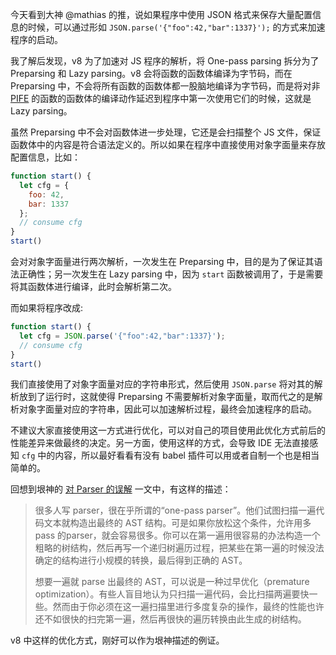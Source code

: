 今天看到大神 @mathias 的推，说如果程序中使用 JSON 格式来保存大量配置信息的时候，可以通过形如 `JSON.parse('{"foo":42,"bar":1337}');` 的方式来加速程序的启动。

我了解后发现，v8 为了加速对 JS 程序的解析，将 One-pass parsing 拆分为了 Preparsing 和 Lazy parsing。v8 会将函数的函数体编译为字节码，而在 Preparsing 中，不会将所有函数的函数体都一股脑地编译为字节码，而是将对非 [PIFE](https://v8.dev/blog/preparser#pife) 的函数的函数体的编译动作延迟到程序中第一次使用它们的时候，这就是 Lazy parsing。

虽然 Preparsing 中不会对函数体进一步处理，它还是会扫描整个 JS 文件，保证函数体中的内容是符合语法定义的。所以如果在程序中直接使用对象字面量来存放配置信息，比如：

```js
function start() {
  let cfg = {
    foo: 42,
    bar: 1337
  };
  // consume cfg
}
start()
```

会对对象字面量进行两次解析，一次发生在 Preparsing 中，目的是为了保证其语法正确性；另一次发生在 Lazy parsing 中，因为 `start` 函数被调用了，于是需要将其函数体进行编译，此时会解析第二次。

而如果将程序改成:

```js
function start() {
  let cfg = JSON.parse('{"foo":42,"bar":1337}');
  // consume cfg
}
start()
```

我们直接使用了对象字面量对应的字符串形式，然后使用 `JSON.parse` 将对其的解析放到了运行时，这就使得 Preparsing 不需要解析对象字面量，取而代之的是解析对象字面量对应的字符串，因此可以加速解析过程，最终会加速程序的启动。

不建议大家直接使用这一方式进行优化，可以对自己的项目使用此优化方式前后的性能差异来做最终的决定。另一方面，使用这样的方式，会导致 IDE 无法直接感知 `cfg` 中的内容，所以最好看看有没有 babel 插件可以用或者自制一个也是相当简单的。

回想到垠神的 [对 Parser 的误解](http://www.yinwang.org/blog-cn/2015/09/19/parser) 一文中，有这样的描述：

> 很多人写 parser，很在乎所谓的“one-pass parser”。他们试图扫描一遍代码文本就构造出最终的 AST 结构。可是如果你放松这个条件，允许用多 pass 的parser，就会容易很多。你可以在第一遍用很容易的办法构造一个粗略的树结构，然后再写一个递归树遍历过程，把某些在第一遍的时候没法确定的结构进行小规模的转换，最后得到正确的 AST。
>
> 想要一遍就 parse 出最终的 AST，可以说是一种过早优化（premature optimization）。有些人盲目地认为只扫描一遍代码，会比扫描两遍要快一些。然而由于你必须在这一遍扫描里进行多度复杂的操作，最终的性能也许还不如很快的扫完第一遍，然后再很快的遍历转换由此生成的树结构。

v8 中这样的优化方式，刚好可以作为垠神描述的例证。
